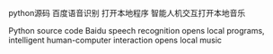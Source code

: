 python源码  百度语音识别 打开本地程序 智能人机交互打开本地音乐

Python source code Baidu speech recognition opens local programs, intelligent human-computer interaction opens local music
